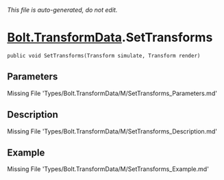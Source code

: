 *This file is auto-generated, do not edit.*

# [Bolt.TransformData](Types/Bolt.TransformData.md).SetTransforms
`public void SetTransforms(Transform simulate, Transform render)`
## Parameters
Missing File 'Types/Bolt.TransformData/M/SetTransforms_Parameters.md'
## Description
Missing File 'Types/Bolt.TransformData/M/SetTransforms_Description.md'
## Example
Missing File 'Types/Bolt.TransformData/M/SetTransforms_Example.md'
